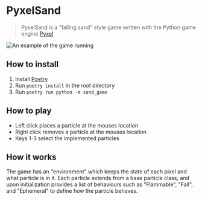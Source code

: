 # PyxelSand

> PyxelSand is a "falling sand" style game written with the Python game engine [Pyxel](https://github.com/kitao/pyxel)

![An example of the game running](https://i.imgur.com/d7AUAQM.gif)

## How to install

1. Install [Poetry](https://python-poetry.org/)
2. Run `poetry install` in the root directory
3. Run `poetry run python -m sand_game`

## How to play
- Left click places a particle at the mouses location
- Right click removes a particle at the mouses location
- Keys 1-3 select the implemented particles

## How it works
The game has an "environment" which keeps the state of each pixel and what particle is in it. Each particle extends from a base particle class, and upon initialization provides a list of behaviours such as "Flammable", "Fall", and "Ephemeral" to define how the particle behaves.